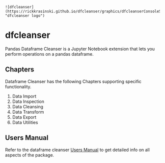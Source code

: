 ```git
![dfcleanser](https://rickkrasinski.github.io/dfcleanser/graphics/dfcleanserConsoleSplash.png "dfcleanser logo") 
```
# dfcleanser
Pandas Dataframe Cleanser is a Jupyter Notebook extension that lets you perform operations on a pandas dataframe.



## Chapters
Dataframe Cleanser has the following Chapters supporting specific functionality.
1) Data Import 
2) Data Inspection
3) Data Cleansing
4) Data Transform
5) Data Export
6) Data Utilities

## Users Manual
Refer to the dataframe cleanser <a href="https://rickkrasinski.github.io/dfcleanser-help/index.html"  target="_blank">Users Manual</a> to get detailed info on all aspects of the package.

